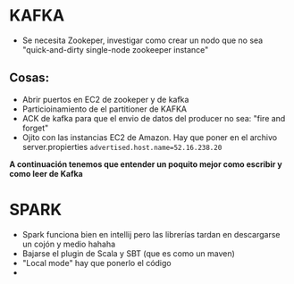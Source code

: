 # KAFKA #

- Se necesita Zookeper, investigar como crear un nodo que no sea "quick-and-dirty single-node zookeeper instance"


## Cosas: ##

- Abrir puertos en EC2 de zookeper y de kafka
- Particioinamiento de el partitioner de KAFKA
- ACK de kafka para que el envio de datos del producer no sea: "fire and forget"
- Ojito con las instancias EC2 de Amazon. Hay que poner en el archivo server.propierties `advertised.host.name=52.16.238.20`

**A continuación tenemos que entender un poquito mejor como escribir y como leer de Kafka**

# SPARK #

- Spark funciona bien en intellij pero las librerías tardan en descargarse un cojón y medio hahaha
- Bajarse el plugin de Scala y SBT (que es como un maven)
- "Local mode" hay que ponerlo  el código
- 